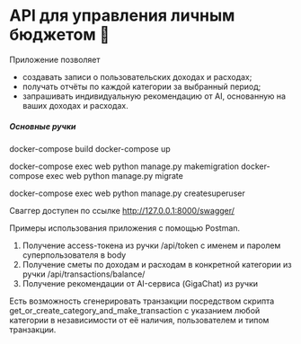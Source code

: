 # API для управления личным бюджетом 💸

Приложение позволяет 
* создавать записи о пользовательских доходах и расходах;
* получать отчёты по каждой категории за выбранный период;
* запрашивать индивидуальную рекомендацию от AI, основанную на ваших доходах и расходах.

##### Основные ручки

docker-compose build
docker-compose up

docker-compose exec web python manage.py makemigration
docker-compose exec web python manage.py migrate

docker-compose exec web python manage.py createsuperuser

Сваггер доступен по ссылке http://127.0.0.1:8000/swagger/

Примеры использования приложения с помощью Postman.
1) Получение access-токена из ручки /api/token с именем и паролем суперпользователя в body
2) Получение сметы по доходам и расходам в конкретной категории из ручки /api/transactions/balance/
3) Получение рекомендации от AI-сервиса (GigaChat) из ручки 
 
Есть возможность сгенерировать транзакции посредством скрипта get_or_create_category_and_make_transaction с указанием любой категории в независимости от её наличия, пользователем и типом транзакции.








